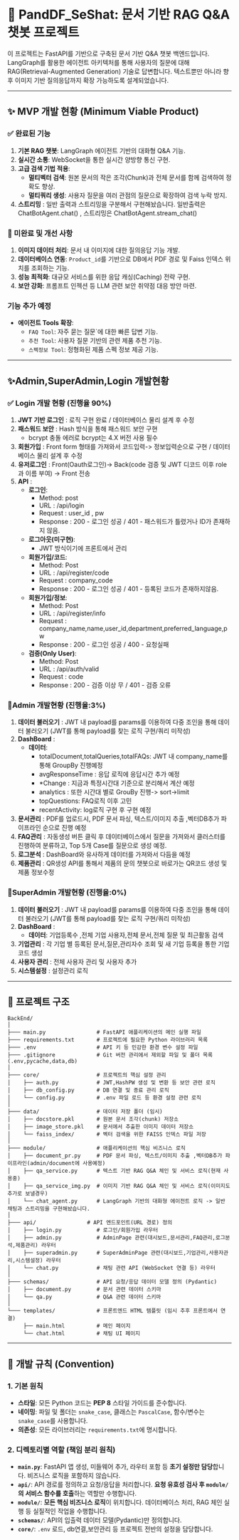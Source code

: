 # 📝 PandDF_SeShat: 문서 기반 RAG Q&A 챗봇 프로젝트

이 프로젝트는 FastAPI를 기반으로 구축된 문서 기반 Q&A 챗봇 백엔드입니다. LangGraph를 활용한 에이전트 아키텍처를 통해 사용자의 질문에 대해 RAG(Retrieval-Augmented Generation) 기술로 답변합니다. 텍스트뿐만 아니라 향후 이미지 기반 질의응답까지 확장 가능하도록 설계되었습니다.

---

## ✨ MVP 개발 현황 (Minimum Viable Product)

### ✅ 완료된 기능
1.  **기본 RAG 챗봇**: LangGraph 에이전트 기반의 대화형 Q&A 기능.
2.  **실시간 소통**: WebSocket을 통한 실시간 양방향 통신 구현.
3.  **고급 검색 기법 적용**:
    -   **멀티벡터 검색**: 원본 문서의 작은 조각(Chunk)과 전체 문서를 함께 검색하여 정확도 향상.
    -   **멀티쿼리 생성**: 사용자 질문을 여러 관점의 질문으로 확장하여 검색 누락 방지.
4. **스트리밍** : 일반 출력과 스트리밍을 구분해서 구현해놨습니다. 일반출력은 ChatBotAgent.chat() , 스트리밍은 ChatBotAgent.stream_chat()

### 🚧 미완료 및 개선 사항
1.  **이미지 데이터 처리**: 문서 내 이미지에 대한 질의응답 기능 개발.
2.  **데이터베이스 연동**: `Product_id`를 기반으로 DB에서 PDF 경로 및 Faiss 인덱스 위치를 조회하는 기능.
3.  **성능 최적화**: 대규모 서비스를 위한 응답 캐싱(Caching) 전략 구현.
4.  **보안 강화**: 프롬프트 인젝션 등 LLM 관련 보안 취약점 대응 방안 마련.

### 기능 추가 예정
-   **에이전트 Tools 확장**:
    -   `FAQ Tool`: 자주 묻는 질문`에 대한 빠른 답변 기능.
    -   `추천 Tool`: 사용자 질문 기반의 관련 제품 추천 기능.
    -   `스펙정보 Tool`: 정형화된 제품 스펙 정보 제공 기능.

---

## ✨Admin,SuperAdmin,Login 개발현황

### ✅ Login 개발 현황 (진행율 90%) 
1. **JWT 기반 로그인** : 로직 구현 완료 / 데이터베이스 물리 설계 후 수정
2. **패스워드 보안** : Hash 방식을 통해 패스워드 보안 구현
    - bcrypt 충돌 에러로 bcrypt는 4.X 버전 사용 필수
3. **회원가입** : Front form 형태를 가져와서 코드입력-> 정보입력순으로 구현 / 데이터베이스 물리 설계 후 수정
4. **유저로그인** : Front(Oauth로그인)-> Back(code 검증 및 JWT 디코드 이후 role과 이름 부여) -> Front 전송
5. **API** : 
    - **로그인**: 
        - Method: post
        - URL : /api/login
        - Request : user_id , pw
        - Response : 200 - 로그인 성공  / 401 - 패스워드가 틀렸거나 ID가 존재하지 않음.
    - **로그아웃(미구현)**: 
        - JWT 방식이기에 프론트에서 관리 
    - **회원가입/코드**: 
        - Method: Post
        - URL : /api/register/code
        - Request : company_code
        - Response : 200 - 로그인 성공  / 401 - 등록된 코드가 존재하지않음.
    - **회원가입/정보**: 
        - Method: Post
        - URL : /api/register/info
        - Request : company_name,name,user_id,department,preferred_language,pw
        - Response : 200 - 로그인 성공  / 400 - 요청실패 
    - **검증(Only User)**:
        - Method: Post
        - URL : /api/auth/valid
        - Request : code
        - Response : 200 - 검증 이상 무 / 401 - 검증 오류 

### 🚧Admin 개발현황 (진행율:3%)
1. **데이터 불러오기** : JWT 내 payload를 params를 이용하여 다중 조인을 통해 데이터 불러오기 (JWT를 통해 payload를 찾는 로직 구현/쿼리 미작성)
2. **DashBoard** :  
    -  **데이터**:
        - totalDocument,totalQueries,totalFAQs: JWT 내 company_name를 통해 GroupBy 진행예정 
        - avgResponseTime : 응답 로직에 응답시간 추가 예정 
        - *Change : 지금과 특정시간대 기준으로 분리해서 계산 예정
        - analytics : 또한 시간대 별로 GrouBy 진행-> sort->limit 
        - topQuestions: FAQ로직 이후 고민
        - recentActivity: log로직 구현 후 구현 예정
3. **문서관리** : PDF를 업로드시, PDF 문서 파싱, 텍스트/이미지 추출 ,벡터DB추가 파이프라인 순으로 진행 예정
4. **FAQ관리** : 자동생성 버튼 클릭 후 데이터베이스에서 질문을 가져와서 클러스터를 진행하여 분류하고, Top 5개 Case를 질문으로 생성 예정.
5. **로그분석** : DashBoard와 유사하게 데이터를 가져와서  다듬을 예정
6. **제품관리** : QR생성 API를 통해서 제품의 문의 챗봇으로 바로가는 QR코드 생성 및 제품 정보수정

### 🚧SuperAdmin 개발현황 (진행율:0%)
1. **데이터 불러오기** : JWT 내 payload를 params를 이용하여 다중 조인을 통해 데이터 불러오기 (JWT를 통해 payload를 찾는 로직 구현/쿼리 미작성)
2. **DashBoard** :  
    -  **데이터**: 기업등록수 ,전체 기업 사용자,전체 문서,전체 질문 및 최근활동 검색
3. **기업관리** : 각 기업 별 등록된 문서,질문,관리자수 조회 및 새 기업 등록을 통한  기업 코드 생성
4. **사용자 관리** : 전체 사용자 관리 및 사용자 추가
5. **시스템설정** : 설정관리 로직

---

## 📂 프로젝트 구조
```
BackEnd/
│
├─── main.py                # FastAPI 애플리케이션의 메인 실행 파일
├─── requirements.txt       # 프로젝트에 필요한 Python 라이브러리 목록
├─── .env                   # API 키 등 민감한 환경 변수 설정 파일
├─── .gitignore             # Git 버전 관리에서 제외할 파일 및 폴더 목록 (.env,pycache,data,db)
│
├─── core/                  # 프로젝트의 핵심 설정 관리
│    ├── auth.py            # JWT,HashPW 생성 및 변환 등 보안 관련 로직 
│    ├── db_config.py       # DB 연결 및 종료 관리 로직
│    └── config.py          # .env 파일 로드 등 환경 설정 관련 로직
│
├─── data/                  # 데이터 저장 폴더 (임시)
│    ├── docstore.pkl       # 원본 문서 조각(chunk) 저장소
│    ├── image_store.pkl    # 문서에서 추출한 이미지 데이터 저장소
│    └── faiss_index/       # 벡터 검색을 위한 FAISS 인덱스 파일 저장
│
├─── module/                # 애플리케이션의 핵심 비즈니스 로직
│    ├── document_pr.py     # PDF 문서 파싱, 텍스트/이미지 추출 ,벡터DB추가 파이프라인(admin/document에 사용예정)
│    ├── qa_service.py      # 텍스트 기반 RAG Q&A 체인 및 서비스 로직(현재 사용중)
│    ├── qa_service_img.py  # 이미지 기반 RAG Q&A 체인 및 서비스 로직(이미지도 추가로 보낼경우)
│    └── chat_agent.py      # LangGraph 기반의 대화형 에이전트 로직 -> 일반 채팅과 스트리밍을 구현해놨습니다.
│
├─── api/                # API 엔드포인트(URL 경로) 정의
│    ├── login.py           # 로그인/회원가입 라우터
│    ├── admin.py           # AdminPage 관련(대시보드,문서관리,FAQ관리,로그분석,제품관리) 라우터 
│    ├── superadmin.py      # SuperAdminPage 관련(대시보드,기업관리,사용자관리,시스템설정) 라우터
│    └── chat.py            # 채팅 관련 API (WebSocket 연결 등) 라우터
│
├─── schemas/               # API 요청/응답 데이터 모델 정의 (Pydantic)
│    ├── document.py        # 문서 관련 데이터 스키마
│    └── qa.py              # Q&A 관련 데이터 스키마
│
└─── templates/             # 프론트엔드 HTML 템플릿 (임시 추후 프론트에서 연결)
     ├── main.html          # 메인 페이지
     └── chat.html          # 채팅 UI 페이지
```
---

## 📜 개발 규칙 (Convention)

### 1. 기본 원칙
-   **스타일**: 모든 Python 코드는 **PEP 8** 스타일 가이드를 준수합니다.
-   **네이밍**: 파일 및 폴더는 `snake_case`, 클래스는 `PascalCase`, 함수/변수는 `snake_case`를 사용합니다.
-   **의존성**: 모든 라이브러리는 `requirements.txt`에 명시합니다.

### 2. 디렉토리별 역할 (책임 분리 원칙)
-   **`main.py`**: FastAPI 앱 생성, 미들웨어 추가, 라우터 포함 등 **초기 설정만 담당**합니다. 비즈니스 로직을 포함하지 않습니다.
-   **`api/`**: API 경로를 정의하고 요청/응답을 처리합니다. **요청 유효성 검사 후 `module/`의 서비스 함수를 호출**하는 역할만 수행합니다.
-   **`module/`**: **모든 핵심 비즈니스 로직**이 위치합니다. 데이터베이스 처리, RAG 체인 실행 등 실질적인 작업을 수행합니다.
-   **`schemas/`**: API의 입출력 데이터 모델(Pydantic)만 정의합니다.
-   **`core/`**: `.env` 로드, db연결,보안관리 등 프로젝트 전반의 설정을 담당합니다.